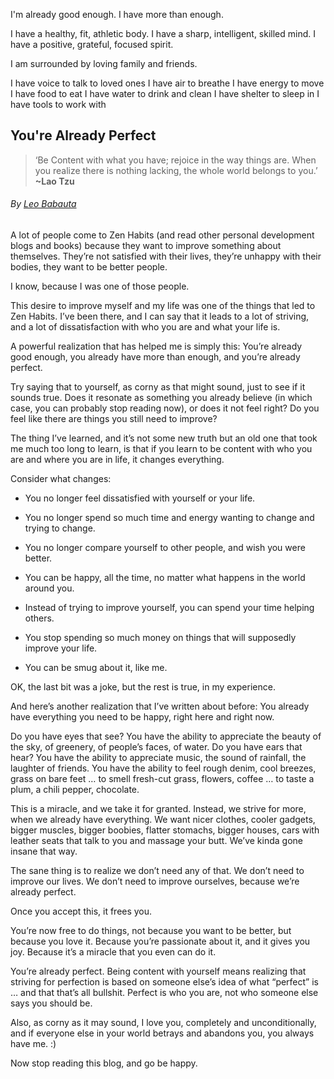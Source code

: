 




I'm already good enough.
I have more than enough.

I have a healthy, fit, athletic body.
I have a sharp, intelligent, skilled mind.
I have a positive, grateful, focused spirit.

I am surrounded by loving family and friends.

I have voice to talk to loved ones
I have air to breathe
I have energy to move
I have food to eat
I have water to drink and clean
I have shelter to sleep in
I have tools to work with


## You're Already Perfect

> ‘Be Content with what you have; rejoice in the way things are. When you realize there is nothing lacking, the whole world belongs to you.’ **~Lao Tzu**

###### By [Leo Babauta](http://leobabauta.com)

A lot of people come to Zen Habits (and read other personal development blogs and books) because they want to improve something about themselves. They’re not satisfied with their lives, they’re unhappy with their bodies, they want to be better people.

I know, because I was one of those people.

This desire to improve myself and my life was one of the things that led to Zen Habits. I’ve been there, and I can say that it leads to a lot of striving, and a lot of dissatisfaction with who you are and what your life is.

A powerful realization that has helped me is simply this: You’re already good enough, you already have more than enough, and you’re already perfect.

Try saying that to yourself, as corny as that might sound, just to see if it sounds true. Does it resonate as something you already believe (in which case, you can probably stop reading now), or does it not feel right? Do you feel like there are things you still need to improve?

The thing I’ve learned, and it’s not some new truth but an old one that took me much too long to learn, is that if you learn to be content with who you are and where you are in life, it changes everything.

Consider what changes:

- You no longer feel dissatisfied with yourself or your life.
    
- You no longer spend so much time and energy wanting to change and trying to change.
    
- You no longer compare yourself to other people, and wish you were better.
    
- You can be happy, all the time, no matter what happens in the world around you.
    
- Instead of trying to improve yourself, you can spend your time helping others.
    
- You stop spending so much money on things that will supposedly improve your life.
    
- You can be smug about it, like me.
    

OK, the last bit was a joke, but the rest is true, in my experience.

And here’s another realization that I’ve written about before: You already have everything you need to be happy, right here and right now.

Do you have eyes that see? You have the ability to appreciate the beauty of the sky, of greenery, of people’s faces, of water. Do you have ears that hear? You have the ability to appreciate music, the sound of rainfall, the laughter of friends. You have the ability to feel rough denim, cool breezes, grass on bare feet … to smell fresh-cut grass, flowers, coffee … to taste a plum, a chili pepper, chocolate.

This is a miracle, and we take it for granted. Instead, we strive for more, when we already have everything. We want nicer clothes, cooler gadgets, bigger muscles, bigger boobies, flatter stomachs, bigger houses, cars with leather seats that talk to you and massage your butt. We’ve kinda gone insane that way.

The sane thing is to realize we don’t need any of that. We don’t need to improve our lives. We don’t need to improve ourselves, because we’re already perfect.

Once you accept this, it frees you.

You’re now free to do things, not because you want to be better, but because you love it. Because you’re passionate about it, and it gives you joy. Because it’s a miracle that you even can do it.

You’re already perfect. Being content with yourself means realizing that striving for perfection is based on someone else’s idea of what “perfect” is … and that that’s all bullshit. Perfect is who you are, not who someone else says you should be.

Also, as corny as it may sound, I love you, completely and unconditionally, and if everyone else in your world betrays and abandons you, you always have me. :)

Now stop reading this blog, and go be happy.
